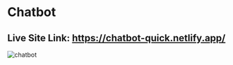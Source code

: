 # Chatbot

## Live Site Link: https://chatbot-quick.netlify.app/

![chatbot](https://user-images.githubusercontent.com/79104097/143258835-23be77eb-7905-4dc4-920e-729b6a1b6448.png)

